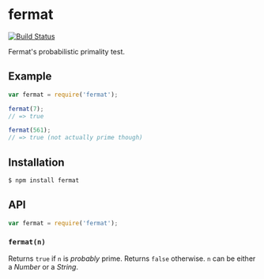# fermat

[![Build Status](https://img.shields.io/travis/KenanY/fermat.svg)](https://travis-ci.org/KenanY/fermat)

Fermat's probabilistic primality test.

## Example

``` javascript
var fermat = require('fermat');

fermat(7);
// => true

fermat(561);
// => true (not actually prime though)
```

## Installation

``` bash
$ npm install fermat
```

## API

``` javascript
var fermat = require('fermat');
```

### `fermat(n)`

Returns `true` if `n` is _probably_ prime. Returns `false` otherwise. `n` can be
either a _Number_ or a _String_.
